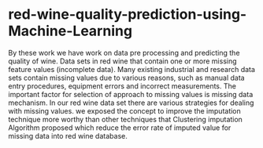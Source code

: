 # red-wine-quality-prediction-using-Machine-Learning
By these work we have work on data pre processing and predicting the quality of wine.
Data sets in red wine that contain one or more missing feature values (incomplete data). Many
existing industrial and research data sets contain missing values due to various reasons, such as
manual data entry procedures, equipment errors and incorrect measurements. The important
factor for selection of approach to missing values is missing data mechanism. In our red wine
data set there are various strategies for dealing with missing values. we exposed the concept to
improve the imputation technique more worthy than other techniques that Clustering imputation
Algorithm proposed which reduce the error rate of imputed value for missing data into red wine
database.
